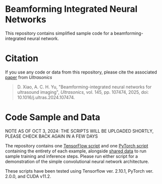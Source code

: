 # Beamforming Integrated Neural Networks

This repository contains simplified sample code for a beamforming-integrated neural network.

# Citation

If you use any code or data from this repository, please cite the associated [paper](https://doi.org/10.1016/j.ultras.2024.107474) from _Ultrasonics_
> D. Xiao, A. C. H. Yu, "Beamforming-integrated neural networks for ultrasound imaging", _Ultrasonics_, vol. 145, pp. 107474, 2025, doi: 10.1016/j.ultras.2024.107474.

# Code Sample and Data
NOTE AS OF OCT 3, 2024: THE SCRIPTS WILL BE UPLOADED SHORTLY, PLEASE CHECK BACK AGAIN IN A FEW DAYS

The repository contains one [TensorFlow script](/example_TensorFlow.m) and one [PyTorch script](/example_PyTorch.m) containing the entirety of each example, alongside [shared data](/Data) to run sample training and inference steps. Please run either script for a demonstration of the simple convolutional neural network architecture.

These scripts have been tested using Tensorflow ver. 2.10.1, PyTorch ver. 2.0.0, and CUDA v11.2.
